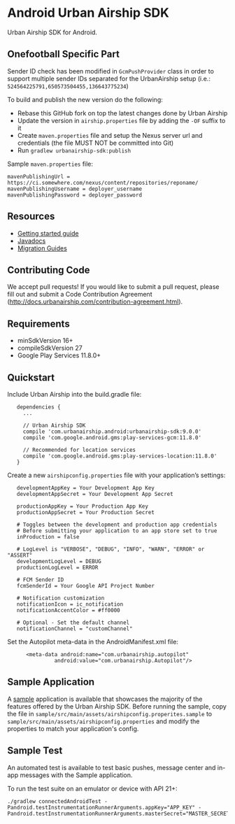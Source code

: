# Android Urban Airship SDK

Urban Airship SDK for Android.

## Onefootball Specific Part

Sender ID check has been modified in `GcmPushProvider` class in order to support multiple 
sender IDs separated for the UrbanAirship setup (i.e.: `524564225791,650573504455,136643775234`)

To build and publish the new version do the following:  
- Rebase this GitHub fork on top the latest changes done by Urban Airship
- Update the version in `airship.properties` file by adding the `-OF` suffix to it
- Create `maven.properties` file and setup the Nexus server url and credentials (the 
  file MUST NOT be committed into Git)
- Run `gradlew urbanairship-sdk:publish`

Sample `maven.properties` file:

```
mavenPublishingUrl = https://ci.somewhere.com/nexus/content/repositories/reponame/
mavenPublishingUsername = deployer_username
mavenPublishingPassword = deployer_password
```

## Resources

- [Getting started guide](http://docs.urbanairship.com/platform/android/)
- [Javadocs](https://docs.urbanairship.com/reference/libraries/android/latest/reference/packages.html)
- [Migration Guides](documentation/migration)

## Contributing Code

We accept pull requests! If you would like to submit a pull request, please fill out and submit a
Code Contribution Agreement (http://docs.urbanairship.com/contribution-agreement.html).

## Requirements
- minSdkVersion 16+
- compileSdkVersion 27
- Google Play Services 11.8.0+

## Quickstart

Include Urban Airship into the build.gradle file:

```
   dependencies {
     ...

     // Urban Airship SDK
     compile 'com.urbanairship.android:urbanairship-sdk:9.0.0'
     compile 'com.google.android.gms:play-services-gcm:11.8.0'

     // Recommended for location services
     compile 'com.google.android.gms:play-services-location:11.8.0'
   }
```


Create a new `airshipconfig.properties` file with your application’s settings:

```
   developmentAppKey = Your Development App Key
   developmentAppSecret = Your Development App Secret

   productionAppKey = Your Production App Key
   productionAppSecret = Your Production Secret

   # Toggles between the development and production app credentials
   # Before submitting your application to an app store set to true
   inProduction = false

   # LogLevel is "VERBOSE", "DEBUG", "INFO", "WARN", "ERROR" or "ASSERT"
   developmentLogLevel = DEBUG
   productionLogLevel = ERROR

   # FCM Sender ID
   fcmSenderId = Your Google API Project Number

   # Notification customization
   notificationIcon = ic_notification
   notificationAccentColor = #ff0000

   # Optional - Set the default channel
   notificationChannel = "customChannel"
```

Set the Autopilot meta-data in the AndroidManifest.xml file:

```
      <meta-data android:name="com.urbanairship.autopilot"
               android:value="com.urbanairship.Autopilot"/>
```

## Sample Application

A [sample](sample) application is available that showcases the majority of the features offered by
the Urban Airship SDK. Before running the sample, copy the file in `sample/src/main/assets/airshipconfig.properites.sample` to
`sample/src/main/assets/airshipconfig.properties` and modify the properties to match your application's config.

## Sample Test
An automated test is available to test basic pushes, message center and in-app messages with the Sample application.

To run the test suite on an emulator or device with API 21+:

```
./gradlew connectedAndroidTest -Pandroid.testInstrumentationRunnerArguments.appKey="APP_KEY" -Pandroid.testInstrumentationRunnerArguments.masterSecret="MASTER_SECRET"
```
